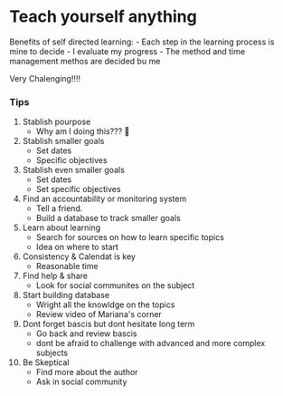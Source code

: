 # Teach yourself anything

 Benefits of self directed learning:
	- Each step in the learning process is mine to decide
	- I evaluate my progress
	- The method and time management methos are decided bu me

Very Chalenging!!!!

### Tips

1. Stablish pourpose
	- Why am I doing this??? 🤨
2. Stablish smaller goals
	-  Set dates
	-  Specific objectives
3. Stablish even smaller goals
	- Set dates
	- Set specific objectives
4. Find an accountability or monitoring system
	- Tell a friend.
	- Build a database to track smaller goals
5. Learn about learning
	- Search for sources on how to learn specific topics
	- Idea on where to start
6. Consistency & Calendat is key
	- Reasonable time
7. Find help & share
	- Look for social communites on the subject
8. Start building database
	- Wright all the knowldge on the topics
	- Review video of Mariana's corner
9. Dont forget bascis but dont hesitate long term
	- Go back and review bascis
	- dont be afraid to challenge with advanced and more complex subjects
10. Be Skeptical
	- Find more about the author
	- Ask in social community